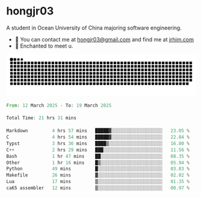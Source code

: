 # hongjr03

A student in Ocean University of China majoring software engineering.

- 📧 You can contact me at hongjr03@gmail.com and find me at [jrhim.com](https://jrhim.com/)
- 💜 Enchanted to meet u.

<picture>
  <source media="(prefers-color-scheme: dark)" srcset="https://raw.githubusercontent.com/hongjr03/hongjr03/output/github-contribution-grid-snake-dark.svg" />
  <source media="(prefers-color-scheme: light)" srcset="https://raw.githubusercontent.com/hongjr03/hongjr03/output/github-contribution-grid-snake.svg" />
  <img alt="github contribution grid snake animation" src="https://raw.githubusercontent.com/hongjr03/hongjr03/output/github-contribution-grid-snake.svg" />
</picture>

<!--START_SECTION:waka-->

```rust
From: 12 March 2025 - To: 19 March 2025

Total Time: 21 hrs 31 mins

Markdown         4 hrs 57 mins   █████▓░░░░░░░░░░░░░░░░░░░   23.05 %
C                4 hrs 54 mins   █████▓░░░░░░░░░░░░░░░░░░░   22.84 %
Typst            3 hrs 36 mins   ████▒░░░░░░░░░░░░░░░░░░░░   16.80 %
C++              2 hrs 29 mins   ███░░░░░░░░░░░░░░░░░░░░░░   11.56 %
Bash             1 hr 47 mins    ██░░░░░░░░░░░░░░░░░░░░░░░   08.35 %
Other            1 hr 16 mins    █▒░░░░░░░░░░░░░░░░░░░░░░░   05.94 %
Python           49 mins         █░░░░░░░░░░░░░░░░░░░░░░░░   03.83 %
Makefile         26 mins         ▓░░░░░░░░░░░░░░░░░░░░░░░░   02.02 %
Lua              17 mins         ▒░░░░░░░░░░░░░░░░░░░░░░░░   01.35 %
ca65 assembler   12 mins         ▒░░░░░░░░░░░░░░░░░░░░░░░░   00.97 %
```

<!--END_SECTION:waka-->
